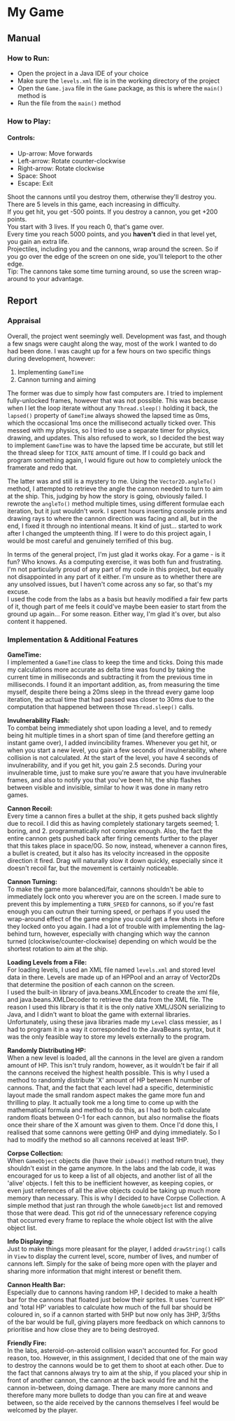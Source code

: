 # My Game

## Manual

### How to Run:
* Open the project in a Java IDE of your choice
* Make sure the `levels.xml` file is in the working directory of the project
* Open the `Game.java` file in the `Game` package, as this is where the `main()` method is 
* Run the file from the `main()` method

### How to Play:
#### Controls:
* Up-arrow: Move forwards
* Left-arrow: Rotate counter-clockwise
* Right-arrow: Rotate clockwise
* Space: Shoot
* Escape: Exit

Shoot the cannons until you destroy them, otherwise they'll destroy you.  
There are 5 levels in this game, each increasing in difficulty.  
If you get hit, you get -500 points. If you destroy a cannon, you get +200 points.  
You start with 3 lives. If you reach 0, that's game over.  
Every time you reach 5000 points, and you **haven't** died in that level yet, you gain an extra life.  
Projectiles, including you and the cannons, wrap around the screen. So if you go over the edge of the screen on one 
side, you'll teleport to the other edge.  
Tip: The cannons take some time turning around, so use the screen wrap-around to your advantage.


## Report

### Appraisal

Overall, the project went seemingly well. Development was fast, and though a few snags were caught along the way, most 
of the work I wanted to do had been done. I was caught up for a few hours on two specific things during development, 
however:
1. Implementing `GameTime`
2. Cannon turning and aiming

The former was due to simply how fast computers are. I tried to implement fully-unlocked frames, however that was not 
possible. This was because when I let the loop iterate without any `Thread.sleep()` holding it back, the `lapsed()` 
property of `GameTime` always showed the lapsed time as 0ms, which the occasional 1ms once the millisecond actually 
ticked over. This messed with my physics, so I tried to use a separate timer for physics, drawing, and updates. This 
also refused to work, so I decided the best way to implement `GameTime` was to have the lapsed time be accurate, but 
still let the thread sleep for `TICK_RATE` amount of time. If I could go back and program something again, I would 
figure out how to completely unlock the framerate and redo that.

The latter was and still is a mystery to me. Using the `Vector2D.angleTo()` method, I attempted to retrieve the angle 
the cannon needed to turn to aim at the ship. This, judging by how the story is going, obviously failed. I rewrote the 
`angleTo()` method multiple times, using different formulae each iteration, but it just wouldn't work. I spent hours 
inserting console prints and drawing rays to where the cannon direction was facing and all, but in the end, I fixed it 
through no intentional means. It kind of just... started to work after I changed the umpteenth thing. If I were to do 
this project again, I would be most careful and genuinely terrified of this bug.


In terms of the general project, I'm just glad it works okay. For a game - is it fun? Who knows. As a computing 
exercise, it was both fun and frustrating. I'm not particularly proud of any part of my code in this project, but 
equally not disappointed in any part of it either. I'm unsure as to whether there are any unsolved issues, but I haven't 
come across any so far, so that's my excuse.  
I used the code from the labs as a basis but heavily modified a fair few parts of it, though part of me feels it 
could've maybe been easier to start from the ground up again... For some reason. Either way, I'm glad it's over, but 
also content it happened.

### Implementation & Additional Features

**GameTime:**  
I implemented a `GameTime` class to keep the time and ticks. Doing this made my calculations more accurate as delta time was 
found by taking the current time in milliseconds and subtracting it from the previous time in milliseconds. I found it 
an important addition, as, from measuring the time myself, despite there being a 20ms sleep in the thread every game 
loop iteration, the actual time that had passed was closer to 30ms due to the computation that happened between those 
`Thread.sleep()` calls. 

**Invulnerability Flash:**  
To combat being immediately shot upon loading a level, and to remedy being hit multiple times in a short span of time 
(and therefore getting an instant game over), I added invincibility frames. Whenever you get hit, or when you start a 
new level, you gain a few seconds of invulnerability, where collision is not calculated. At the start of the level, you 
have 4 seconds of invulnerability, and if you get hit, you gain 2.5 seconds. During your invulnerable time, just to make
sure you're aware that you have invulnerable frames, and also to notify you that you've been hit, the ship flashes 
between visible and invisible, similar to how it was done in many retro games.

**Cannon Recoil:**  
Every time a cannon fires a bullet at the ship, it gets pushed back slightly due to recoil. I did this as having 
completely stationary targets seemed; 1. boring, and 2. programmatically not complex enough. Also, the fact the entire 
cannon gets pushed back after firing cements further to the player that this takes place in space/0G. So now, instead, 
whenever a cannon fires, a bullet is created, but it also has its velocity increased in the opposite direction it fired. 
Drag will naturally slow it down quickly, especially since it doesn't recoil far, but the movement is certainly 
noticeable.

**Cannon Turning:**  
To make the game more balanced/fair, cannons shouldn't be able to immediately lock onto you wherever you are on the 
screen. I made sure to prevent this by implementing a `TURN_SPEED` for cannons, so if you're fast enough you can outrun 
their turning speed, or perhaps if you used the wrap-around effect of the game engine you could get a few shots in 
before they locked onto you again. I had a lot of trouble with implementing the lag-behind turn, however, especially 
with changing which way the cannon turned (clockwise/counter-clockwise) depending on which would be the shortest 
rotation to aim at the ship.

**Loading Levels from a File:**  
For loading levels, I used an XML file named `levels.xml` and stored level data in there. Levels are made up of an 
HPPool and an array of Vector2Ds that determine the position of each cannon on the screen.  
I used the built-in library of java.beans.XMLEncoder to create the xml file, and java.beans.XMLDecoder to retrieve the 
data from the XML file. The reason I used this library is that it is the only native XML/JSON serializing to Java, 
and I didn't want to bloat the game with external libraries. Unfortunately, using these java libraries made my `Level` 
class messier, as I had to program it in a way it corresponded to the JavaBeans syntax, but it was the only feasible way
to store my levels externally to the program.

**Randomly Distributing HP:**  
When a new level is loaded, all the cannons in the level are given a random amount of HP. This isn't truly random, 
however, as it wouldn't be fair if all the cannons received the highest health possible. This is why I used a method to 
randomly distribute 'X' amount of HP between N number of cannons. That, and the fact that each level had a specific, 
deterministic layout made the small random aspect makes the game more fun and thrilling to play. It actually took me a 
long time to come up with the mathematical formula and method to do this, as I had to both calculate random floats 
between 0-1 for each cannon, but also normalise the floats once their share of the X amount was given to them. Once I'd 
done this, I realised that some cannons were getting 0HP and dying immediately. So I had to modify the method so all 
cannons received at least 1HP.

**Corpse Collection:**  
When `GameObject` objects die (have their `isDead()` method return true), they shouldn't exist in the game anymore. In 
the labs and the lab code, it was encouraged for us to keep a list of all objects, and another list of all the 'alive' 
objects. I felt this to be inefficient however, as keeping copies, or even just references of all the alive objects 
could be taking up much more memory than necessary. This is why I decided to have Corpse Collection. A simple method 
that just ran through the whole `GameObject` list and removed those that were dead. This got rid of the unnecessary 
reference copying that occurred every frame to replace the whole object list with the alive object list.

**Info Displaying:**  
Just to make things more pleasant for the player, I added `drawString()` calls in `View` to display the current level, 
score, number of lives, and number of cannons left. Simply for the sake of being more open with the player and sharing 
more information that might interest or benefit them.

**Cannon Health Bar:**  
Especially due to cannons having random HP, I decided to make a health bar for the cannons that floated just below their
sprites. It uses 'current HP' and 'total HP' variables to calculate how much of the full bar should be coloured in, so 
if a cannon started with 5HP but now only has 3HP, 3/5ths of the bar would be full, giving players more feedback on 
which cannons to prioritise and how close they are to being destroyed.

**Friendly Fire:**  
In the labs, asteroid-on-asteroid collision wasn't accounted for. For good reason, too. However, in this assignment, I 
decided that one of the main way to destroy the cannons would be to get them to shoot at each other. Due to the fact 
that cannons always try to aim at the ship, if you placed your ship in front of another cannon, the cannon at the back 
would fire and hit the cannon in-between, doing damage. There are many more cannons and therefore many more bullets to 
dodge than you can fire at and weave between, so the aide received by the cannons themselves I feel would be welcomed by
the player.